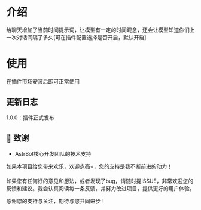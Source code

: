# 介绍

给聊天增加了当前时间提示词，让模型有一定的时间观念，还会让模型知道你们上一次对话间隔了多久[可在插件配置选择是否开启，默认开启]

# 使用

在插件市场安装后即可正常使用

## 更新日志

1.0.0：插件正式发布

## 🙏 致谢

- AstrBot核心开发团队的技术支持

如果本项目给您带来欢乐，欢迎点亮⭐️，您的支持是我不断前进的动力！

如果您有任何好的意见和想法，或者发现了bug，请随时提ISSUE，非常欢迎您的反馈和建议。我会认真阅读每一条反馈，并努力改进项目，提供更好的用户体验。

感谢您的支持与关注，期待与您共同进步！